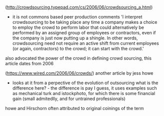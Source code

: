 (http://crowdsourcing.typepad.com/cs/2006/06/crowdsourcing_a.html)
- it is not commons based peer production
 comments 'I interpret crowdsourcing to be taking place any time a company makes a choice to employ the crowd to perform labor that could alternatively be performed by an assigned group of employees or contractors, even if the company is just now putting up a shingle. In other words, crowdsourcing need not require an active shift from current employees (or again, contractors) to the crowd; it can start with the crowd.'

 also advocated the power of the crowd in defining crowd sourcing, this article dates from 2006

 (https://www.wired.com/2006/06/crowds/) another article by jess howe
 - looks at it from a perpective of the evolution of outsourcing
 what is the difference here? - the difference is pay I guess, it uses examples such as mechanical turk and istockphoto, for which there is some financial gain (small admitedlly, and for untrained professionals)

 howe and Hirschorn often attributed to original coinings of the term